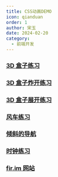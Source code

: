 ```yaml
---
title: CSS动画DEMO
icon: qianduan
order: 1
author: 宋玉
date: 2024-02-20
category:
  - 前端开发
---
```


### [3D 盒子练习](https://brain.songxingguo.com/demo/CSSAnimation/ThreeDBox.html)

<ThreeDBox />

### [3D 盒子炸开练习](https://brain.songxingguo.com/demo/CSSAnimation/BlowBox.html)

<BlowBox />

### [3D 盒子展开练习](https://brain.songxingguo.com/demo/CSSAnimation/ExpandBox.html)

<ExpandBox />

### [风车练习](https://brain.songxingguo.com/demo/CSSAnimation/Windmill.html)

<Windmill />

### [倾斜的导航](https://brain.songxingguo.com/demo/CSSAnimation/TiltNavigation.html)

<TiltNavigation />

### [时钟练习](https://brain.songxingguo.com/demo/CSSAnimation/Clock.html)

<Clock />

### [fir.im 网站](https://brain.songxingguo.com/demo/CSSAnimation/FirIm.html)

<FirIm />
